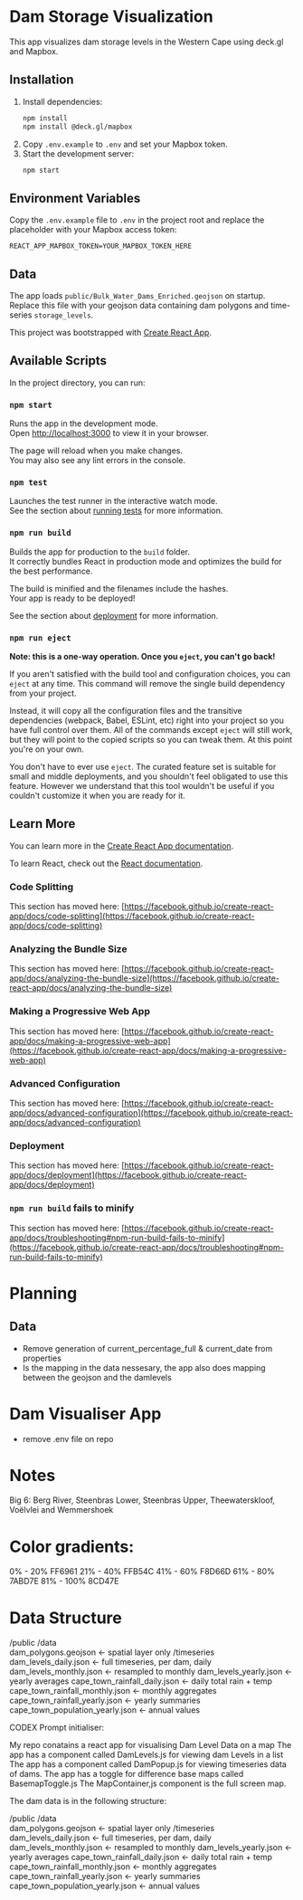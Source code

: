 # Dam Storage Visualization

This app visualizes dam storage levels in the Western Cape using deck.gl and Mapbox.

## Installation

1. Install dependencies:
   ```bash
   npm install
   npm install @deck.gl/mapbox
   ```
2. Copy `.env.example` to `.env` and set your Mapbox token.
3. Start the development server:
   ```bash
   npm start
   ```

## Environment Variables

Copy the `.env.example` file to `.env` in the project root and replace the placeholder with your Mapbox access token:

```
REACT_APP_MAPBOX_TOKEN=YOUR_MAPBOX_TOKEN_HERE
```

## Data

The app loads `public/Bulk_Water_Dams_Enriched.geojson` on startup. Replace this file with your geojson data containing dam polygons and time-series `storage_levels`.

This project was bootstrapped with [Create React App](https://github.com/facebook/create-react-app).

## Available Scripts

In the project directory, you can run:

### `npm start`

Runs the app in the development mode.\
Open [http://localhost:3000](http://localhost:3000) to view it in your browser.

The page will reload when you make changes.\
You may also see any lint errors in the console.

### `npm test`

Launches the test runner in the interactive watch mode.\
See the section about [running tests](https://facebook.github.io/create-react-app/docs/running-tests) for more information.

### `npm run build`

Builds the app for production to the `build` folder.\
It correctly bundles React in production mode and optimizes the build for the best performance.

The build is minified and the filenames include the hashes.\
Your app is ready to be deployed!

See the section about [deployment](https://facebook.github.io/create-react-app/docs/deployment) for more information.

### `npm run eject`

**Note: this is a one-way operation. Once you `eject`, you can't go back!**

If you aren't satisfied with the build tool and configuration choices, you can `eject` at any time. This command will remove the single build dependency from your project.

Instead, it will copy all the configuration files and the transitive dependencies (webpack, Babel, ESLint, etc) right into your project so you have full control over them. All of the commands except `eject` will still work, but they will point to the copied scripts so you can tweak them. At this point you're on your own.

You don't have to ever use `eject`. The curated feature set is suitable for small and middle deployments, and you shouldn't feel obligated to use this feature. However we understand that this tool wouldn't be useful if you couldn't customize it when you are ready for it.

## Learn More

You can learn more in the [Create React App documentation](https://facebook.github.io/create-react-app/docs/getting-started).

To learn React, check out the [React documentation](https://reactjs.org/).

### Code Splitting

This section has moved here: [https://facebook.github.io/create-react-app/docs/code-splitting](https://facebook.github.io/create-react-app/docs/code-splitting)

### Analyzing the Bundle Size

This section has moved here: [https://facebook.github.io/create-react-app/docs/analyzing-the-bundle-size](https://facebook.github.io/create-react-app/docs/analyzing-the-bundle-size)

### Making a Progressive Web App

This section has moved here: [https://facebook.github.io/create-react-app/docs/making-a-progressive-web-app](https://facebook.github.io/create-react-app/docs/making-a-progressive-web-app)

### Advanced Configuration

This section has moved here: [https://facebook.github.io/create-react-app/docs/advanced-configuration](https://facebook.github.io/create-react-app/docs/advanced-configuration)

### Deployment

This section has moved here: [https://facebook.github.io/create-react-app/docs/deployment](https://facebook.github.io/create-react-app/docs/deployment)

### `npm run build` fails to minify

This section has moved here: [https://facebook.github.io/create-react-app/docs/troubleshooting#npm-run-build-fails-to-minify](https://facebook.github.io/create-react-app/docs/troubleshooting#npm-run-build-fails-to-minify)



# Planning
## Data
- Remove generation of current_percentage_full & current_date from properties
- Is the mapping in the data nessesary, the app also does mapping between the geojson and the damlevels

# Dam Visualiser App
- remove .env file on repo

# Notes
Big 6:
Berg River, Steenbras Lower, Steenbras Upper, Theewaterskloof, Voëlvlei and Wemmershoek

# Color gradients:
0% - 20% FF6961
21% - 40% FFB54C
41% - 60% F8D66D
61% - 80% 7ABD7E
81% - 100% 8CD47E


# Data Structure
/public
  /data        
    dam_polygons.geojson                    ← spatial layer only
    /timeseries
      dam_levels_daily.json                 ← full timeseries, per dam, daily
      dam_levels_monthly.json               ← resampled to monthly
      dam_levels_yearly.json                ← yearly averages
      cape_town_rainfall_daily.json         ← daily total rain + temp
      cape_town_rainfall_monthly.json       ← monthly aggregates
      cape_town_rainfall_yearly.json        ← yearly summaries
      cape_town_population_yearly.json      ← annual values




CODEX Prompt initialiser:

My repo conatains a react app for visualising Dam Level Data on a map
The app has a component called DamLevels.js for viewing dam Levels in a list
The app has a component called DamPopup.js for viewing timeseries data of dams.
The app has a toggle for difference base maps called BasemapToggle.js
The MapContainer,js component is the full screen map.

The dam data is in the following structure:

/public
  /data        
    dam_polygons.geojson                    ← spatial layer only
    /timeseries
      dam_levels_daily.json                 ← full timeseries, per dam, daily
      dam_levels_monthly.json               ← resampled to monthly
      dam_levels_yearly.json                ← yearly averages
      cape_town_rainfall_daily.json         ← daily total rain + temp
      cape_town_rainfall_monthly.json       ← monthly aggregates
      cape_town_rainfall_yearly.json        ← yearly summaries
      cape_town_population_yearly.json      ← annual values



